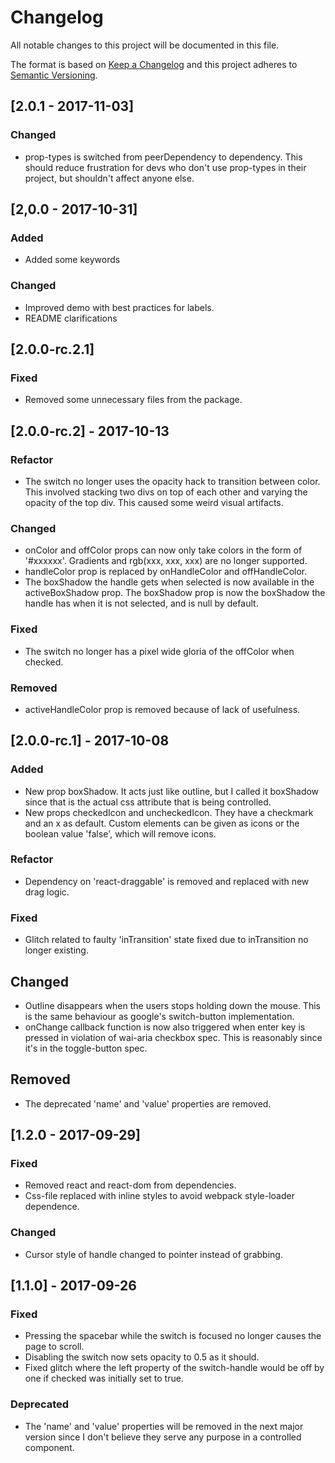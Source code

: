 # Changelog
All notable changes to this project will be documented in this file.

The format is based on [Keep a Changelog](http://keepachangelog.com/en/1.0.0/)
and this project adheres to [Semantic Versioning](http://semver.org/spec/v2.0.0.html).

## [2.0.1 - 2017-11-03]
### Changed
- prop-types is switched from peerDependency to dependency. This should reduce frustration for devs who don't use prop-types in their project, but shouldn't affect anyone else.

## [2,0.0 - 2017-10-31]
### Added
- Added some keywords

### Changed
- Improved demo with best practices for labels.
- README clarifications

## [2.0.0-rc.2.1]
### Fixed
- Removed some unnecessary files from the package.

## [2.0.0-rc.2] - 2017-10-13
### Refactor
- The switch no longer uses the opacity hack to transition between color. This involved stacking two divs on top of each other and varying the opacity of the top div. This caused some weird visual artifacts.

### Changed
- onColor and offColor props can now only take colors in the form of '#xxxxxx'. Gradients and rgb(xxx, xxx, xxx) are no longer supported.
- handleColor prop is replaced by onHandleColor and offHandleColor.
- The boxShadow the handle gets when selected is now available in the activeBoxShadow prop. The boxShadow prop is now the boxShadow the handle has when it is not selected, and is null by default.

### Fixed
- The switch no longer has a pixel wide gloria of the offColor when checked.

### Removed
- activeHandleColor prop is removed because of lack of usefulness.

## [2.0.0-rc.1] - 2017-10-08
### Added
- New prop boxShadow. It acts just like outline, but I called it boxShadow since that is the actual css attribute that is being controlled.
- New props checkedIcon and uncheckedIcon. They have a checkmark and an x as default. Custom elements can be given as icons or the boolean value 'false', which will remove icons.

### Refactor
- Dependency on 'react-draggable' is removed and replaced with new drag logic.

### Fixed
- Glitch related to faulty 'inTransition' state fixed due to inTransition no longer existing.

## Changed
- Outline disappears when the users stops holding down the mouse. This is the same behaviour as google's switch-button implementation.
- onChange callback function is now also triggered when enter key is pressed in violation of wai-aria checkbox spec. This is reasonably since it's in the toggle-button spec.

## Removed
- The deprecated 'name' and 'value' properties are removed.

## [1.2.0 - 2017-09-29]
### Fixed
- Removed react and react-dom from dependencies.
- Css-file replaced with inline styles to avoid webpack style-loader dependence.

### Changed
- Cursor style of handle changed to pointer instead of grabbing.


## [1.1.0] - 2017-09-26
### Fixed
- Pressing the spacebar while the switch is focused no longer causes the page to scroll.
- Disabling the switch now sets opacity to 0.5 as it should.
- Fixed glitch where the left property of the switch-handle would be off by one if checked was initially set to true.

### Deprecated
- The 'name' and 'value' properties will be removed in the next major version since I don't believe they serve any purpose in a controlled component.